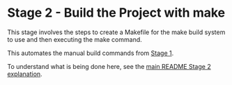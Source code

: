 # Stage 2 - Build the Project with make

This stage involves the steps to create a Makefile for the make build system to use and then executing the make command.

This automates the manual build commands from [Stage 1](../Stage1/README.md).

To understand what is being done here, see the [main README Stage 2 explanation](../README.md#stage-2---build-the-project-with-make).

